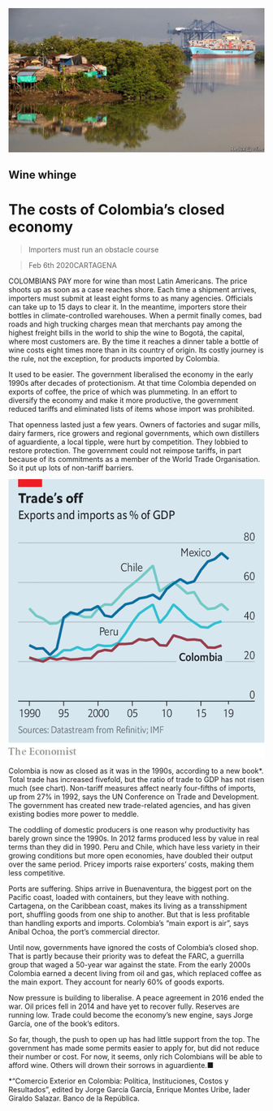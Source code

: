![](./images/20200208_AMP502.jpg)

## Wine whinge

# The costs of Colombia’s closed economy

> Importers must run an obstacle course

> Feb 6th 2020CARTAGENA

COLOMBIANS PAY more for wine than most Latin Americans. The price shoots up as soon as a case reaches shore. Each time a shipment arrives, importers must submit at least eight forms to as many agencies. Officials can take up to 15 days to clear it. In the meantime, importers store their bottles in climate-controlled warehouses. When a permit finally comes, bad roads and high trucking charges mean that merchants pay among the highest freight bills in the world to ship the wine to Bogotá, the capital, where most customers are. By the time it reaches a dinner table a bottle of wine costs eight times more than in its country of origin. Its costly journey is the rule, not the exception, for products imported by Colombia.

It used to be easier. The government liberalised the economy in the early 1990s after decades of protectionism. At that time Colombia depended on exports of coffee, the price of which was plummeting. In an effort to diversify the economy and make it more productive, the government reduced tariffs and eliminated lists of items whose import was prohibited.

That openness lasted just a few years. Owners of factories and sugar mills, dairy farmers, rice growers and regional governments, which own distillers of aguardiente, a local tipple, were hurt by competition. They lobbied to restore protection. The government could not reimpose tariffs, in part because of its commitments as a member of the World Trade Organisation. So it put up lots of non-tariff barriers.

![](./images/20200208_AMC083.png)

Colombia is now as closed as it was in the 1990s, according to a new book*. Total trade has increased fivefold, but the ratio of trade to GDP has not risen much (see chart). Non-tariff measures affect nearly four-fifths of imports, up from 27% in 1992, says the UN Conference on Trade and Development. The government has created new trade-related agencies, and has given existing bodies more power to meddle.

The coddling of domestic producers is one reason why productivity has barely grown since the 1990s. In 2012 farms produced less by value in real terms than they did in 1990. Peru and Chile, which have less variety in their growing conditions but more open economies, have doubled their output over the same period. Pricey imports raise exporters’ costs, making them less competitive.

Ports are suffering. Ships arrive in Buenaventura, the biggest port on the Pacific coast, loaded with containers, but they leave with nothing. Cartagena, on the Caribbean coast, makes its living as a transshipment port, shuffling goods from one ship to another. But that is less profitable than handling exports and imports. Colombia’s “main export is air”, says Anibal Ochoa, the port’s commercial director.

Until now, governments have ignored the costs of Colombia’s closed shop. That is partly because their priority was to defeat the FARC, a guerrilla group that waged a 50-year war against the state. From the early 2000s Colombia earned a decent living from oil and gas, which replaced coffee as the main export. They account for nearly 60% of goods exports.

Now pressure is building to liberalise. A peace agreement in 2016 ended the war. Oil prices fell in 2014 and have yet to recover fully. Reserves are running low. Trade could become the economy’s new engine, says Jorge García, one of the book’s editors.

So far, though, the push to open up has had little support from the top. The government has made some permits easier to apply for, but did not reduce their number or cost. For now, it seems, only rich Colombians will be able to afford wine. Others will drown their sorrows in aguardiente.■

*“Comercio Exterior en Colombia: Política, Instituciones, Costos y Resultados”, edited by Jorge García García, Enrique Montes Uribe, Iader Giraldo Salazar. Banco de la República.
